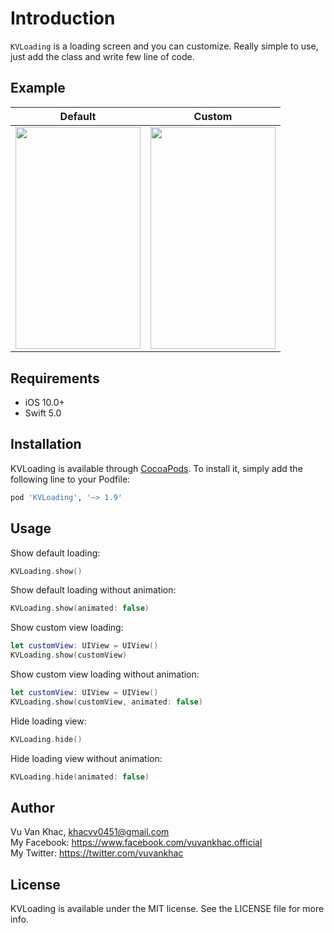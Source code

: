 # Introduction

`KVLoading` is a loading screen and you can customize. Really simple to use, just add the class and write few line of code.

## Example

| Default | Custom |
| --- | --- |
| <img src="Screenshots/KVLoading-default.gif" width="200px" height="355.5px" /> | <img src="Screenshots/KVLoading-custom.gif" width="200px" height="355.5px" /> |

## Requirements

* iOS 10.0+
* Swift 5.0

## Installation

KVLoading is available through [CocoaPods](http://cocoapods.org). To install
it, simply add the following line to your Podfile:

```ruby
pod 'KVLoading', '~> 1.9'
```

## Usage

Show default loading:
```swift
KVLoading.show()
```

Show default loading without animation:
```swift
KVLoading.show(animated: false)
```

Show custom view loading:
```swift
let customView: UIView = UIView()
KVLoading.show(customView)
```

Show custom view loading without animation:
```swift
let customView: UIView = UIView()
KVLoading.show(customView, animated: false)
```

Hide loading view:
```swift
KVLoading.hide()
```

Hide loading view without animation:
```swift
KVLoading.hide(animated: false)
```

## Author

Vu Van Khac, khacvv0451@gmail.com<br/>
My Facebook: https://www.facebook.com/vuvankhac.official<br/>
My Twitter: https://twitter.com/vuvankhac<br/>

## License

KVLoading is available under the MIT license. See the LICENSE file for more info.
